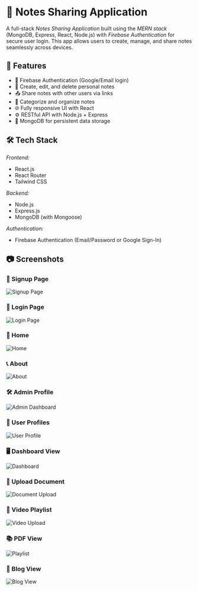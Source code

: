 # 📝 Notes Sharing Application

A full-stack *Notes Sharing Application* built using the *MERN stack* (MongoDB, Express, React, Node.js) with *Firebase Authentication* for secure user login. This app allows users to create, manage, and share notes seamlessly across devices.

## 🚀 Features

- 🔐 Firebase Authentication (Google/Email login)
- 🧠 Create, edit, and delete personal notes
- 📤 Share notes with other users via links
- 📂 Categorize and organize notes
- 🌐 Fully responsive UI with React
- ⚙ RESTful API with Node.js + Express
- 💾 MongoDB for persistent data storage

## 🛠 Tech Stack

*Frontend:*
- React.js
- React Router
- Tailwind CSS 

*Backend:*
- Node.js
- Express.js
- MongoDB (with Mongoose)

*Authentication:*
- Firebase Authentication (Email/Password or Google Sign-In)

## 📷 Screenshots

### 🔐 Signup Page
![Signup Page](images/signup.png)

### 🔑 Login Page
![Login Page](images/login.png)

### 🏡 Home
![Home](images/home.png)

### 📞 About
![About](images/about.png)

### 🛠 Admin Profile
![Admin Dashboard](images/AdminProfile.png)

### 👤 User Profiles
![User Profile](images/userprofiles.png)

### 🖥 Dashboard View
![Dashboard ](images/dashboard.png)

### 📄 Upload Document
![Document Upload](images/uploadfile.png)

### 🎥 Video Playlist
![Video Upload](images/video.png)

### 📚 PDF View
![Playlist](images/pdf.png)

### 🌟 Blog View
![Blog View](images/blog.png)
